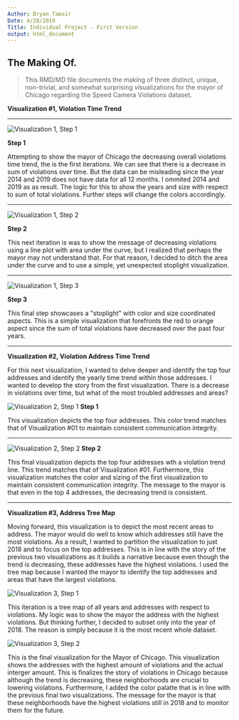 ```yaml
---
Author: Bryan Tamsir
Date: 4/28/2019
Title: Individual Project - First Version
output: html_document
---
```


## The Making Of. 

> This RMD/MD file documents the making of three distinct, unique, non-trivial, and somewhat surprising visualizations for the mayor of Chicago regarding the Speed Camera Violations dataset. 

**Visualization #1, Violation Time Trend** 
*** 

![Visualization 1, Step 1](https://github.com/btamsir/Data-Visualizations/blob/master/V1s1.png)


**Step 1** 

Attempting to show the mayor of Chicago the decreasing overall violations time trend, the is the first iterations. We can see that there is a decrease in sum of violations over time. But the data can be misleading since the year 2014 and 2019 does not have data for all 12 months. I ommited 2014 and 2019 as as result. The logic for this to show the years and size with respect to sum of total violations. Further steps will change the colors accordingly. 

***

![Visualization 1, Step 2](https://github.com/btamsir/Data-Visualizations/blob/master/V1S2.png)

**Step 2** 

This next iteration is was to show the message of decreasing violations using a line plot with area under the curve, but I realized that perhaps the mayor may not understand that. For that reason, I decided to ditch the area under the curve and to use a simple, yet unexpected stoplight visualization. 

***

![Visualization 1, Step 3](https://github.com/btamsir/Data-Visualizations/blob/master/V1S3.png)

**Step 3** 

This final step showcases a "stoplight" with color and size coordinated aspects. This is a simple visualization that forefronts the red to orange aspect since the sum of total violations have decreased over the past four years. 

*** 

**Visualization #2, Violation Address Time Trend** 

For this next visualization, I wanted to delve deeper and identify the top four addresses and identify the yearly time trend within those addresses. I wanted to develop the story from the first visualization. There is a decrease in violations over time, but what of the most troubled addresses and areas? 

![Visualization 2, Step 1](https://github.com/btamsir/Data-Visualizations/blob/master/V2S2.png)
**Step 1**

This visualization depicts the top four addresses. This color trend matches that of Visualization #01 to maintain consistent communication integrity. 

*** 

![Visualization 2, Step 2](https://github.com/btamsir/Data-Visualizations/blob/master/V2S3.png)
**Step 2**

This final visualization depicts the top four addresses wth a violation trend line. This trend matches that of Visualization #01. Furthermore, this visualization matches the color and sizing of the first visualization to maintain consistent communication integrity. The message to the mayor is that even in the top 4 addresses, the decreasing trend is consistent. 

***

**Visualization #3, Address Tree Map** 

Moving forward, this visualization is to depict the most recent areas to address. The mayor would do well to know which addresses still have the most violations. As a result, I wanted to partition the visualization to just 2018 and to focus on the top addresses. This is in line with the story of the previous two visualizations as it builds a narrative because even though the trend is decreasing, these addresses have the highest violations. I used the tree map because I wanted the mayor to identify the top addresses and areas that have the largest violations. 

![Visualization 3, Step 1](https://github.com/btamsir/Data-Visualizations/blob/master/V3S2.png)

This iteration is a tree map of all years and addresses with respect to violations. My logic was to show the mayor the address with the highest violations. But thinking further, I decided to subset only into the year of 2018. The reason is simply because it is the most recent whole dataset. 


![Visualization 3, Step 2](https://github.com/btamsir/Data-Visualizations/blob/master/V3S3.png)

This is the final visualization for the Mayor of Chicago. This visualization shows the addresses with the highest amount of violations and the actual interger amount. This is finalizes the story of violations in Chicago because although the trend is decreasing, these neighborhoods are crucial to lowering violations. Furthermore, I added the color palatte that is in line with the previous final two visualizations. The message for the mayor is that these neighborhoods have the highest violations still in 2018 and to monitor them for the future. 


